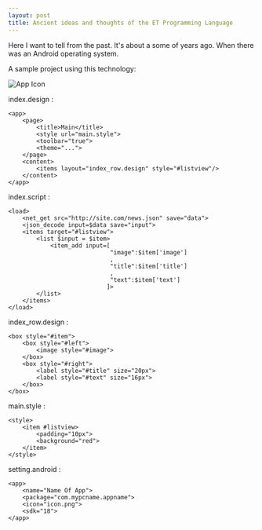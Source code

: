 ```yaml
---
layout: post
title: Ancient ideas and thoughts of the ET Programming Language
---
```


Here I want to tell from the past.
It's about a some of years ago.
When there was an Android operating system.

A sample project using this technology:


![App Icon](https://basemax.github.io/assets/image/icon.png)

index.design :
```
<app>
	<page>
		<title>Main</title>
		<style url="main.style">
		<toolbar="true">
		<theme="...">
	</page>
	<content>
		<items layout="index_row.design" style="#listview"/>
	</content>
</app>
```

index.script :
```
<load>
	<net_get src="http://site.com/news.json" save="data">
	<json_decode input=$data save="input">
	<items target="#listview">
		<list $input = $item>
			<item_add input=[
							 "image":$item['image']
							 ,
							 "title":$item['title']
							 ,
							 "text":$item['text']
							]>
		</list>
	</items>
</load>
```

index_row.design :
```
<box style="#item">
	<box style="#left">
		<image style="#image">
	</box>
	<box style="#right">
		<label style="#title" size="20px">
		<label style="#text" size="16px">
	</box>
</box>
```



main.style :
```
<style>
	<item #listview>
		<padding="10px">
		<background="red">
	</item>
</style>
```


setting.android :
```
<app>
	<name="Name Of App">
	<package="com.mypcname.appname">
	<icon="icon.png">
	<sdk="18">
</app>
```


